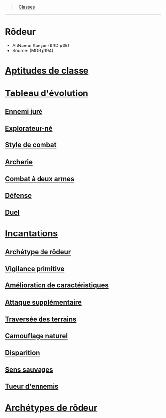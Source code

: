 ﻿---
!ClassItem
Name: Rôdeur
Source: (MDR p194)
Id: ranger_hd.md#rôdeur
RootId: ranger_hd.md
ParentLink: classes_hd.md
ParentName: Classes
NameLevel: 1
AltName: Ranger (SRD p35)
---
>  [Classes](hd_classes.md)

---


# Rôdeur

- AltName: Ranger (SRD p35)
- Source: (MDR p194)



# [Aptitudes de classe](hd_ranger_aptitudes_de_classe.md)



# [Tableau d'évolution](hd_ranger_tableau_devolution.md)



## [Ennemi juré](hd_ranger_ennemi_jure.md)



## [Explorateur-né](hd_ranger_explorateur_ne.md)



## [Style de combat](hd_ranger_style_de_combat.md)



## [Archerie](hd_ranger_archerie.md)



## [Combat à deux armes](hd_ranger_combat_a_deux_armes.md)



## [Défense](hd_ranger_defense.md)



## [Duel](hd_ranger_duel.md)



# [Incantations](hd_ranger_incantations.md)



## [Archétype de rôdeur](hd_ranger_archetype_de_rodeur.md)



## [Vigilance primitive](hd_ranger_vigilance_primitive.md)



## [Amélioration de caractéristiques](hd_ranger_amelioration_de_caracteristiques.md)



## [Attaque supplémentaire](hd_ranger_attaque_supplementaire.md)



## [Traversée des terrains](hd_ranger_traversee_des_terrains.md)



## [Camouflage naturel](hd_ranger_camouflage_naturel.md)



## [Disparition](hd_ranger_disparition.md)



## [Sens sauvages](hd_ranger_sens_sauvages.md)



## [Tueur d'ennemis](hd_ranger_tueur_dennemis.md)



# [Archétypes de rôdeur](hd_ranger_archetypes_de_rodeur.md)

